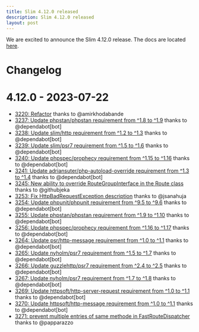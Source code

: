 ```yaml
---
title: Slim 4.12.0 released
description: Slim 4.12.0 released
layout: post
---
```


We are excited to announce the Slim 4.12.0 release. The docs are located [here](http://www.slimframework.com/docs/v4).

# Changelog

# 4.12.0 - 2023-07-22

- [3220: Refactor](https://github.com/slimphp/Slim/pull/3220) thanks to @amirkhodabande
- [3237: Update phpstan/phpstan requirement from ^1.8 to ^1.9](https://github.com/slimphp/Slim/pull/3237) thanks to @dependabot[bot]
- [3238: Update slim/http requirement from ^1.2 to ^1.3](https://github.com/slimphp/Slim/pull/3238) thanks to @dependabot[bot]
- [3239: Update slim/psr7 requirement from ^1.5 to ^1.6](https://github.com/slimphp/Slim/pull/3239) thanks to @dependabot[bot]
- [3240: Update phpspec/prophecy requirement from ^1.15 to ^1.16](https://github.com/slimphp/Slim/pull/3240) thanks to @dependabot[bot]
- [3241: Update adriansuter/php-autoload-override requirement from ^1.3 to ^1.4](https://github.com/slimphp/Slim/pull/3241) thanks to @dependabot[bot]
- [3245: New ability to override RouteGroupInterface in the Route class](https://github.com/slimphp/Slim/pull/3245) thanks to @githubjeka
- [3253: Fix HttpBadRequestException description](https://github.com/slimphp/Slim/pull/3253) thanks to @jsanahuja
- [3254: Update phpunit/phpunit requirement from ^9.5 to ^9.6](https://github.com/slimphp/Slim/pull/3254) thanks to @dependabot[bot]
- [3255: Update phpstan/phpstan requirement from ^1.9 to ^1.10](https://github.com/slimphp/Slim/pull/3255) thanks to @dependabot[bot]
- [3256: Update phpspec/prophecy requirement from ^1.16 to ^1.17](https://github.com/slimphp/Slim/pull/3256) thanks to @dependabot[bot]
- [3264: Update psr/http-message requirement from ^1.0 to ^1.1](https://github.com/slimphp/Slim/pull/3264) thanks to @dependabot[bot]
- [3265: Update nyholm/psr7 requirement from ^1.5 to ^1.7](https://github.com/slimphp/Slim/pull/3265) thanks to @dependabot[bot]
- [3266: Update guzzlehttp/psr7 requirement from ^2.4 to ^2.5](https://github.com/slimphp/Slim/pull/3266) thanks to @dependabot[bot]
- [3267: Update nyholm/psr7 requirement from ^1.7 to ^1.8](https://github.com/slimphp/Slim/pull/3267) thanks to @dependabot[bot]
- [3269: Update httpsoft/http-server-request requirement from ^1.0 to ^1.1](https://github.com/slimphp/Slim/pull/3269) thanks to @dependabot[bot]
- [3270: Update httpsoft/http-message requirement from ^1.0 to ^1.1](https://github.com/slimphp/Slim/pull/3270) thanks to @dependabot[bot]
- [3271: prevent multiple entries of same methode in FastRouteDispatcher](https://github.com/slimphp/Slim/pull/3271) thanks to @papparazzo